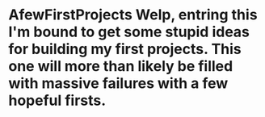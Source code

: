 # AfewFirstProjects Welp, entring this I'm bound to get some stupid ideas for building my first projects.  This one will more than likely be filled with massive failures with a few hopeful firsts. 
